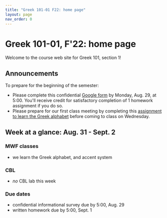```yaml
---
title: "Greek 101-01 F22: home page"
layout: page
nav_order: 0
---
```




# Greek 101-01, F'22: home page

Welcome to the course web site for Greek 101, section 1! 

## Announcements


To prepare for the beginning of the semester:

- Please complete this confidential [Google form](https://forms.gle/RUt9Mu2mLvbYo7YL6) by Monday, Aug. 29, at 5:00.  You'll receive credit for satisfactory completion of 1 homework assignment if you do so.
- Please prepare for our first class meeting by completing this [assignment to learn the Greek alphabet](classes/intro/) before coming to class on Wednesday.




## Week at a glance: Aug. 31 - Sept. 2

### MWF classes

- we learn the Greek alphabet, and accent system


### CBL

- *no* CBL lab this week

### Due dates

- confidential informational survey due by 5:00, Aug. 29
- written homework due by 5:00, Sept. 1